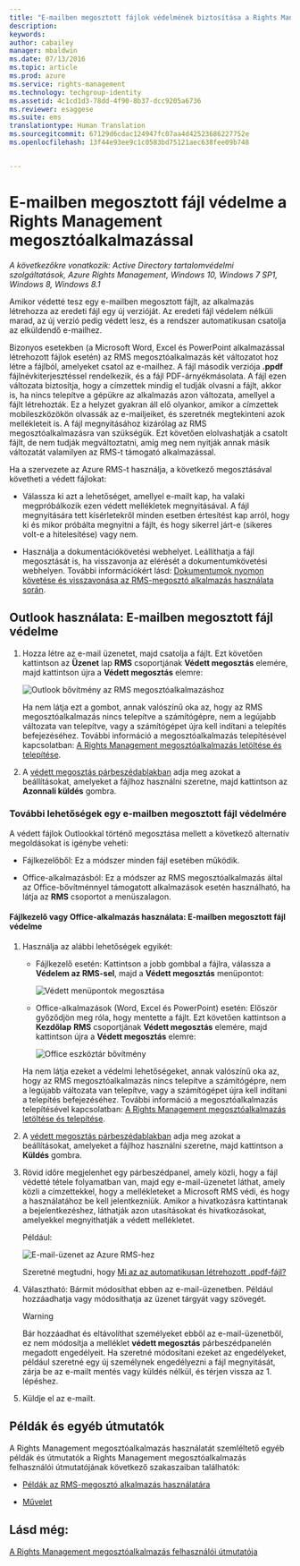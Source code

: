 ```yaml
---
title: "E-mailben megosztott fájlok védelmének biztosítása a Rights Management megosztóalkalmazással | Azure RMS"
description: 
keywords: 
author: cabailey
manager: mbaldwin
ms.date: 07/13/2016
ms.topic: article
ms.prod: azure
ms.service: rights-management
ms.technology: techgroup-identity
ms.assetid: 4c1cd1d3-78dd-4f90-8b37-dcc9205a6736
ms.reviewer: esaggese
ms.suite: ems
translationtype: Human Translation
ms.sourcegitcommit: 67129d6cdac124947fc07aa4d42523686227752e
ms.openlocfilehash: 13f44e93ee9c1c0583bd75121aec638fee09b748


---
```


# E-mailben megosztott fájl védelme a Rights Management megosztóalkalmazással

*A következőkre vonatkozik: Active Directory tartalomvédelmi szolgáltatások, Azure Rights Management, Windows 10, Windows 7 SP1, Windows 8, Windows 8.1*

Amikor védetté tesz egy e-mailben megosztott fájlt, az alkalmazás létrehozza az eredeti fájl egy új verzióját. Az eredeti fájl védelem nélküli marad, az új verzió pedig védett lesz, és a rendszer automatikusan csatolja az elküldendő e-mailhez.

Bizonyos esetekben (a Microsoft Word, Excel és PowerPoint alkalmazással létrehozott fájlok esetén) az RMS megosztóalkalmazás két változatot hoz létre a fájlból, amelyeket csatol az e-mailhez. A fájl második verziója **.ppdf** fájlnévkiterjesztéssel rendelkezik, és a fájl PDF-árnyékmásolata. A fájl ezen változata biztosítja, hogy a címzettek mindig el tudják olvasni a fájlt, akkor is, ha nincs telepítve a gépükre az alkalmazás azon változata, amellyel a fájlt létrehozták. Ez a helyzet gyakran áll elő olyankor, amikor a címzettek mobileszközökön olvassák az e-mailjeiket, és szeretnék megtekinteni azok mellékleteit is. A fájl megnyitásához kizárólag az RMS megosztóalkalmazásra van szükségük. Ezt követően elolvashatják a csatolt fájlt, de nem tudják megváltoztatni, amíg meg nem nyitják annak másik változatát valamilyen az RMS-t támogató alkalmazással.

Ha a szervezete az Azure RMS-t használja, a következő megosztásával követheti a védett fájlokat:

-   Válassza ki azt a lehetőséget, amellyel e-mailt kap, ha valaki megpróbálkozik ezen védett mellékletek megnyitásával. A fájl megnyitására tett kísérletekről minden esetben értesítést kap arról, hogy ki és mikor próbálta megnyitni a fájlt, és hogy sikerrel járt-e (sikeres volt-e a hitelesítése) vagy nem.

-   Használja a dokumentációkövetési webhelyet. Leállíthatja a fájl megosztását is, ha visszavonja az elérését a dokumentumkövetési webhelyen. További információkért lásd: [Dokumentumok nyomon követése és visszavonása az RMS-megosztó alkalmazás használata során](sharing-app-track-revoke.md).

## Outlook használata: E-mailben megosztott fájl védelme

1.  Hozza létre az e-mail üzenetet, majd csatolja a fájlt. Ezt követően kattintson az **Üzenet** lap **RMS** csoportjának **Védett megosztás** elemére, majd kattintson újra a **Védett megosztás** elemre:

    ![Outlook bővítmény az RMS megosztóalkalmazáshoz](../media/ADRMS_MSRMSApp_SP_OutlookToolbar.png)

    Ha nem látja ezt a gombot, annak valószínű oka az, hogy az RMS megosztóalkalmazás nincs telepítve a számítógépre, nem a legújabb változata van telepítve, vagy a számítógépet újra kell indítani a telepítés befejezéséhez. További információ a megosztóalkalmazás telepítésével kapcsolatban: [A Rights Management megosztóalkalmazás letöltése és telepítése](install-sharing-app.md).

2.  A [védett megosztás párbeszédablakban](sharing-app-dialog-box.md) adja meg azokat a beállításokat, amelyeket a fájlhoz használni szeretne, majd kattintson az **Azonnali küldés** gombra.

### További lehetőségek egy e-mailben megosztott fájl védelmére
A védett fájlok Outlookkal történő megosztása mellett a következő alternatív megoldásokat is igénybe veheti:

-   Fájlkezelőből: Ez a módszer minden fájl esetében működik.

-   Office-alkalmazásból: Ez a módszer az RMS megosztóalkalmazás által az Office-bővítménnyel támogatott alkalmazások esetén használható, ha látja az **RMS** csoportot a menüszalagon.

#### Fájlkezelő vagy Office-alkalmazás használata: E-mailben megosztott fájl védelme

1.  Használja az alábbi lehetőségek egyikét:

    -   Fájlkezelő esetén: Kattintson a jobb gombbal a fájlra, válassza a **Védelem az RMS-sel**, majd a **Védett megosztás** menüpontot:

        ![Védett menüpontok megosztása](../media/ADRMS_MSRMSApp_ShareProtectedMenu.png)

    -   Office-alkalmazások (Word, Excel és PowerPoint) esetén: Először győződjön meg róla, hogy mentette a fájlt. Ezt követően kattintson a **Kezdőlap** **RMS** csoportjának **Védett megosztás** elemére, majd kattintson újra a **Védett megosztás** elemre:

        ![Office eszköztár bővítmény](../media/ADRMS_MSRMSApp_SP_OfficeToolbar.png)

    Ha nem látja ezeket a védelmi lehetőségeket, annak valószínű oka az, hogy az RMS megosztóalkalmazás nincs telepítve a számítógépre, nem a legújabb változata van telepítve, vagy a számítógépet újra kell indítani a telepítés befejezéséhez. További információ a megosztóalkalmazás telepítésével kapcsolatban: [A Rights Management megosztóalkalmazás letöltése és telepítése](install-sharing-app.md).

2.  A [védett megosztás párbeszédablakban](sharing-app-dialog-box.md) adja meg azokat a beállításokat, amelyeket a fájlhoz használni szeretne, majd kattintson a **Küldés** gombra.

3.  Rövid időre megjelenhet egy párbeszédpanel, amely közli, hogy a fájl védetté tétele folyamatban van, majd egy e-mail-üzenetet láthat, amely közli a címzettekkel, hogy a mellékleteket a Microsoft RMS védi, és hogy a használatához be kell jelentkezniük. Amikor a hivatkozásra kattintanak a bejelentkezéshez, láthatják azon utasításokat és hivatkozásokat, amelyekkel megnyithatják a védett mellékletet.

    Például:

    ![E-mail-üzenet az Azure RMS-hez](../media/ADRMS_MSRMSApp_EmailMessage.PNG)

    Szeretné megtudni, hogy [Mi az az automatikusan létrehozott .ppdf-fájl?](sharing-app-dialog-box.md#what-s-the-ppdf-file-that-s-automatically-created)

4.  Választható: Bármit módosíthat ebben az e-mail-üzenetben. Például hozzáadhatja vagy módosíthatja az üzenet tárgyát vagy szövegét.

    > [!WARNING]
    > Bár hozzáadhat és eltávolíthat személyeket ebből az e-mail-üzenetből, ez nem módosítja a melléklet **védett megosztás** párbeszédpanelén megadott engedélyeit. Ha szeretné módosítani ezeket az engedélyeket, például szeretné egy új személynek engedélyezni a fájl megnyitását, zárja be az e-mailt mentés vagy küldés nélkül, és térjen vissza az 1. lépéshez.

5.  Küldje el az e-mailt.

## Példák és egyéb útmutatók
A Rights Management megosztóalkalmazás használatát szemléltető egyéb példák és útmutatók a Rights Management megosztóalkalmazás felhasználói útmutatójának következő szakaszaiban találhatók:

-   [Példák az RMS-megosztó alkalmazás használatára](sharing-app-user-guide.md#examples-for-using-the-rms-sharing-application)

-   [Művelet](sharing-app-user-guide.md#what-do-you-want-to-do)

## Lásd még:
[A Rights Management megosztóalkalmazás felhasználói útmutatója](sharing-app-user-guide.md)



<!--HONumber=Jul16_HO3-->


